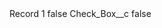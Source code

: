 <?xml version="1.0" encoding="UTF-8"?>
<CustomMetadata xmlns="http://soap.sforce.com/2006/04/metadata" xmlns:xsi="http://www.w3.org/2001/XMLSchema-instance" xmlns:xsd="http://www.w3.org/2001/XMLSchema">
    <label>Record 1</label>
    <protected>false</protected>
    <values>
        <field>Check_Box__c</field>
        <value xsi:type="xsd:boolean">false</value>
    </values>
</CustomMetadata>

